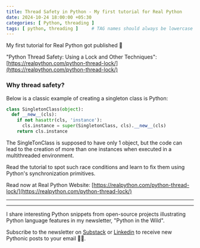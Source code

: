 ```yaml
---
title: Thread Safety in Python - My first tutorial for Real Python
date: 2024-10-24 18:00:00 +05:30
categories: [ Python, threading ]
tags: [ python, threading ]     # TAG names should always be lowercase
---
```


My first tutorial for Real Python got published 🎉

"Python Thread Safety: Using a Lock and Other Techniques": [https://realpython.com/python-thread-lock/](https://realpython.com/python-thread-lock/)

### Why thread safety?

Below is a classic example of creating a singleton class is Python:

```python
class SingletonClass(object):
  def __new__(cls):
    if not hasattr(cls, 'instance'):
      cls.instance = super(SingletonClass, cls).__new__(cls)
    return cls.instance
```

The SingleTonClass is supposed to have only 1 object, but the code can lead to the creation of more than one instances
when executed in a multithreaded environment.

Read the tutorial to spot such race conditions and learn to fix them using Python's synchronization primitives.

Read now at Real Python Website: [https://realpython.com/python-thread-lock/](https://realpython.com/python-thread-lock/)

---
---

I share interesting Python snippets from open-source projects illustrating Python language features in my
newsletter, "Python in the Wild".

Subscribe to the newsletter on [Substack](https://adarshd.substack.com/)
or [Linkedin](https://www.linkedin.com/newsletters/python-in-the-wild-7155981512197181440/) to receive new Pythonic
posts to your email 💌🚀.
